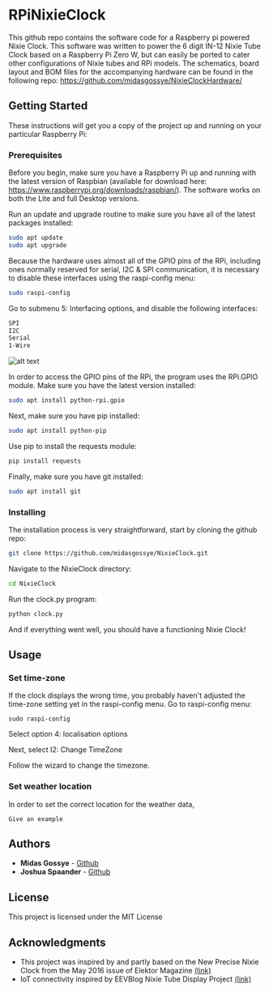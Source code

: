 # RPiNixieClock

This github repo contains the software code for a Raspberry pi powered Nixie Clock. This software was written to power the 6 digit IN-12 Nixie Tube Clock based on a Raspberry Pi Zero W, but can easily be ported to cater other configurations of Nixie tubes and RPi models. The schematics, board layout and BOM files for the accompanying hardware can be found in the following repo: https://github.com/midasgossye/NixieClockHardware/


## Getting Started

These instructions will get you a copy of the project up and running on your particular Raspberry Pi:

### Prerequisites

Before you begin, make sure you have a Raspberry Pi up and running with the latest version of Raspbian (available for download here: https://www.raspberrypi.org/downloads/raspbian/). The software works on both the Lite and full Desktop versions.

Run an update and upgrade routine to make sure you have all of the latest packages installed:
```bash
sudo apt update
sudo apt upgrade
```
Because the hardware uses almost all of the GPIO pins of the RPi, including ones normally reserved for serial, I2C & SPI communication, it is necessary to disable these interfaces using the raspi-config menu:
```bash
sudo raspi-config
```
Go to submenu 5: Interfacing options, and disable the following interfaces:
```bash
SPI
I2C
Serial
1-Wire
```
![alt text](https://i.ibb.co/CVgkCnw/raspi-config.png)


In order to access the GPIO pins of the RPi, the program uses the RPi.GPIO module. Make sure you have the latest version installed:
```bash
sudo apt install python-rpi.gpio
```
Next, make sure you have pip installed:
```bash
sudo apt install python-pip
```
Use pip to install the requests module:
```bash
pip install requests
```

Finally, make sure you have git installed:
```bash
sudo apt install git
```

### Installing

The installation process is very straightforward, start by cloning the github repo:

```bash
git clone https://github.com/midasgossye/NixieClock.git
```
Navigate to the NixieClock directory:
```bash
cd NixieClock
```
Run the clock.py program:
```bash
python clock.py
```
And if everything went well, you should have a functioning Nixie Clock!


## Usage

### Set time-zone

If the clock displays the wrong time, you probably haven't adjusted the time-zone setting yet in the raspi-config menu. 
Go to raspi-config menu:
```
sudo raspi-config
```
Select option 4: localisation options

Next, select I2: Change TimeZone

Follow the wizard to change the timezone.

### Set weather location

In order to set the correct location for the weather data, 
```
Give an example
```

## Authors

* **Midas Gossye** - [Github](https://github.com/midasgossye)
* **Joshua Spaander** - [Github](https://github.com/joshuaspaander)

## License

This project is licensed under the MIT License

## Acknowledgments

* This project was inspired by and partly based on the New Precise Nixie Clock from the May 2016 issue of Elektor Magazine [(link)](https://www.elektormagazine.com/magazine/elektor-201605/28960)
* IoT connectivity inspired by EEVBlog Nixie Tube Display Project [(link)](https://www.youtube.com/playlist?list=PLvOlSehNtuHutdg1kZkG7aAYhjoJnk2fc)
